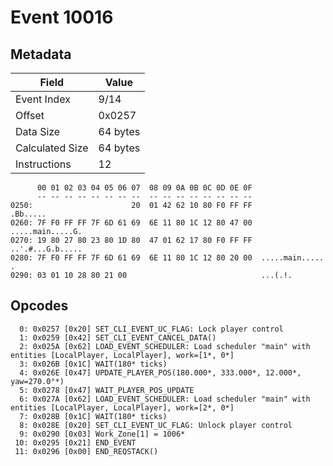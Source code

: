 # Event 10016

## Metadata

| Field           | Value    |
|-----------------|----------|
| Event Index     | 9/14     |
| Offset          | 0x0257   |
| Data Size       | 64 bytes |
| Calculated Size | 64 bytes |
| Instructions    | 12       |

```
      00 01 02 03 04 05 06 07  08 09 0A 0B 0C 0D 0E 0F
      -- -- -- -- -- -- -- --  -- -- -- -- -- -- -- --
0250:                      20  01 42 62 10 80 F0 FF FF          .Bb.....
0260: 7F F0 FF FF 7F 6D 61 69  6E 11 80 1C 12 80 47 00  .....main.....G.
0270: 19 80 27 80 23 80 1D 80  47 01 62 17 80 F0 FF FF  ..'.#...G.b.....
0280: 7F F0 FF FF 7F 6D 61 69  6E 11 80 1C 12 80 20 00  .....main..... .
0290: 03 01 10 28 80 21 00                              ...(.!.         
```

## Opcodes

```
  0: 0x0257 [0x20] SET_CLI_EVENT_UC_FLAG: Lock player control
  1: 0x0259 [0x42] SET_CLI_EVENT_CANCEL_DATA()
  2: 0x025A [0x62] LOAD_EVENT_SCHEDULER: Load scheduler "main" with entities [LocalPlayer, LocalPlayer], work=[1*, 0*]
  3: 0x026B [0x1C] WAIT(180* ticks)
  4: 0x026E [0x47] UPDATE_PLAYER_POS(180.000*, 333.000*, 12.000*, yaw=270.0°*)
  5: 0x0278 [0x47] WAIT_PLAYER_POS_UPDATE
  6: 0x027A [0x62] LOAD_EVENT_SCHEDULER: Load scheduler "main" with entities [LocalPlayer, LocalPlayer], work=[2*, 0*]
  7: 0x028B [0x1C] WAIT(180* ticks)
  8: 0x028E [0x20] SET_CLI_EVENT_UC_FLAG: Unlock player control
  9: 0x0290 [0x03] Work_Zone[1] = 1006*
 10: 0x0295 [0x21] END_EVENT
 11: 0x0296 [0x00] END_REQSTACK()
```
